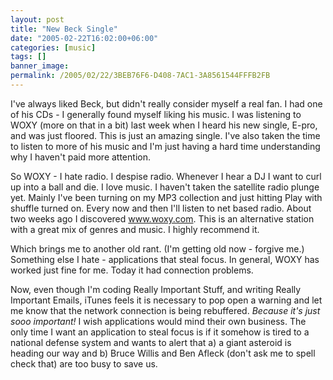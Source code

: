 ```yaml
---
layout: post
title: "New Beck Single"
date: "2005-02-22T16:02:00+06:00"
categories: [music]
tags: []
banner_image: 
permalink: /2005/02/22/3BEB76F6-D408-7AC1-3A8561544FFFB2FB
---
```


I've always liked Beck, but didn't really consider myself a real fan. I had one of his CDs - I generally found myself liking his music. I was listening to WOXY (more on that in a bit) last week when I heard his new single, E-pro, and was just floored. This is just an amazing single. I've also taken the time to listen to more of his music and I'm just having a hard time understanding why I haven't paid more attention. 

So WOXY - I hate radio. I despise radio. Whenever I hear a DJ I want to curl up into a ball and die. I love music. I haven't taken the satellite radio plunge yet. Mainly I've been turning on my MP3 collection and just hitting Play with shuffle turned on. Every now and then I'll listen to net based radio. About two weeks ago I discovered www.woxy.com. This is an alternative station with a great mix of genres and music. I highly recommend it.

Which brings me to another old rant. (I'm getting old now - forgive me.) Something else I hate - applications that steal focus. In general, WOXY has  worked just fine for me. Today it had connection problems.

Now, even though I'm coding Really Important Stuff, and writing Really Important Emails, iTunes feels it is necessary to pop open a warning and let me know that the network connection is being rebuffered. <i>Because it's just sooo important!</i> I wish applications would mind their own business. The only time I want an application to steal focus is if it somehow is tired to a national defense system and wants to alert that a) a giant asteroid is heading our way and b) Bruce Willis and Ben Afleck (don't ask me to spell check that) are too busy to save us.